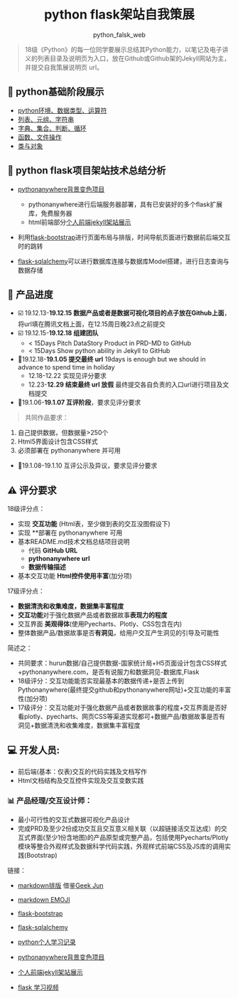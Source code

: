 <div align="center">
  <h1>python flask架站自我策展</h1>
  <p>python_falsk_web</p>
</div>


> 18级《Python》的每一位同学要展示总结其Python能力，以笔记及电子讲义的列表目录及说明页为入口，放在Github或Github架的Jekyll网站为主，并提交自我策展说明页 url。

## :hammer: python基础阶段展示

- [python环境、数据类型、运算符](https://github.com/huangjieqi/python_note/blob/master/task1.md)
- [列表、元组、字符串](https://github.com/huangjieqi/python_note/blob/master/text2.md)
- [字典、集合、判断、循环](https://github.com/huangjieqi/python_note/blob/master/task3.md)
- [函数、文件操作](https://github.com/huangjieqi/python_note/blob/master/task4.md)
- [类与对象](https://github.com/huangjieqi/python_note/blob/master/task5.md)

## :wrench: python flask项目架站技术总结分析
- [pythonanywhere背景变色项目](http://huangjieqi.pythonanywhere.com/)
  - pythonanywhere进行后端服务器部署，具有已安装好的多个flask扩展库，免费服务器
  - html前端部分[个人前端jekyll架站展示](https://huangjieqi.gitee.io/)

- 利用[flask-bootstrap](https://flask-bootstrap-zh.readthedocs.io/zh/latest/)进行页面布局与排版，时间导航页面进行数据前后端交互时的跳转

- [flask-sqlalchemy](http://www.pythondoc.com/flask-sqlalchemy/quickstart.html)可以进行数据库连接与数据库Model搭建，进行日志查询与数据存储




## :calendar: 产品进度

- :ballot_box_with_check: 19.12.13-**19.12.15 数据产品或者是数据可视化项目的点子放在Github上面**，将url填在腾讯文档上面，在12.15周日晚23点之前提交
- :ballot_box_with_check: 19.12.15-**19.12.18 组建团队**
    - < 15Days Pitch DataStory Product in PRD-MD to GitHub 
    - < 15Days Show python ability in Jekyll to GitHub
- :black_square_button:19.12.18-**19.1.05 提交最终 url** 19days is enough but we should in advance to spend time in holiday
    - 12.18-12.22 实现见评分要求
    - 12.23-**12.29 结束最终 url 放假** 最终提交各自负责的入口url进行项目及文档提交
- :black_square_button:19.1.06-**19.1.07 互评阶段**，要求见评分要求

> 共同作品要求：
1. 自己提供数据，但数据量>250个
2. Html5界面设计包含CSS样式
3. 必须部署在 pythonanywhere 并可用

- :black_square_button:19.1.08-19.1.10 互评公示及异议，要求见评分要求

## :warning: 评分要求

18级评分点：
- 实现 **交互功能** (Html表，至少做到表的交互没图假设下)
- 实现 **部署在 pythonanywhere 可用
- 基本README.md技术文档总结项目说明
  - 代码 **GitHub URL**
  - **pythonanywhere url**
  - **数据传输描述**
- 基本交互功能 **Html控件使用丰富**(加分项)

17级评分点：
- **数据清洗和收集难度，数据集丰富程度**
- **交互功能**对于强化数据产品或者数据故事**表现力的程度**
- 交互界面 **美观得体**(使用Pyecharts、Plotly、CSS包含在内)
- 整体数据产品/数据故事是否**有洞见**，给用户交互产生洞见的引导及可能性

简述之：
- 共同要求：hurun数据/自己提供数据-国家统计局+H5页面设计包含CSS样式+pythonanywhere.com，是否有说服力和数据洞见-数据库,Flask
- 18级评分：交互功能能否实现最基本的数据传递+是否上传到Pythonanywhere(最终提交github和pythonanywhere网址)+交互功能的丰富性(加分项)
- 17级评分：交互功能对于强化数据产品或者数据故事的程度+交互界面是否好看plotly、pyecharts、网页CSS等渠道实现都可+数据产品/数据故事是否有洞见+数据清洗和收集难度，数据集丰富程度

## :computer: 开发人员:

- 前后端(基本：仅表)交互的代码实践及文档写作
- Html文档结构及交互控件实现及交互变数实践

### :bar_chart: 产品经理/交互设计师：

- 最小可行性的交互式数据可视化产品设计
- 完成PRD及至少2份成功交互且交互意义相关联（以超链接活交互达成）的交互式界面(至少1份含地图)的产品原型或完整产品，包括使用Pyecharts/Plotly模块等整合外观样式及数据科学代码实践，外观样式前端CSS及JS库的调用实践(Bootstrap)


链接：

- [markdown排版](https://github.com/wenjunmo/DataStory_Interactive-Visualization) 借鉴[Geek Jun](https://github.com/wenjunmo/)
- [markdown EMOJI](https://www.webfx.com/tools/emoji-cheat-sheet/) 
- [flask-bootstrap](https://flask-bootstrap-zh.readthedocs.io/zh/latest/)

- [flask-sqlalchemy](http://www.pythondoc.com/flask-sqlalchemy/quickstart.html)
- [python个人学习记录](https://github.com/huangjieqi/python_note)
- [pythonanywhere背景变色项目](http://huangjieqi.pythonanywhere.com/)
- [个人前端jekyll架站展示](https://huangjieqi.gitee.io/)
- [flask 学习视频](https://www.youtube.com/watch?v=RWviEK1Si68&list=PLDFBYdF-BxV1G4FBpG1EMyFtbsbZuJOvD)


